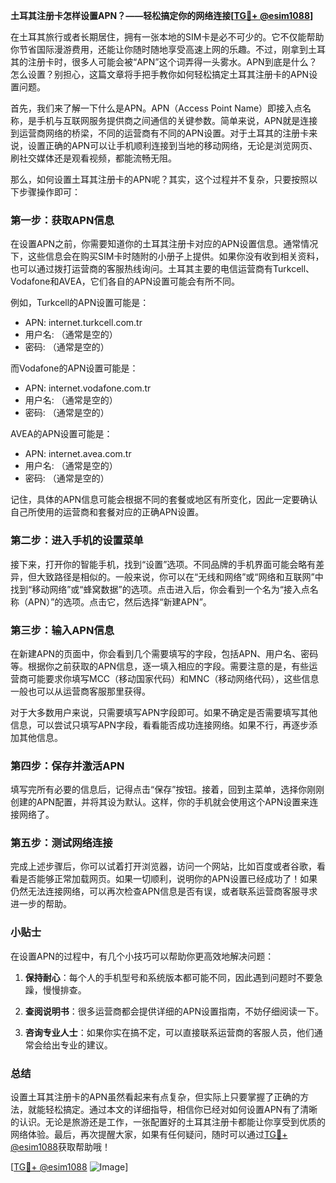 **土耳其注册卡怎样设置APN？——轻松搞定你的网络连接[[TG💪+ @esim1088](https://t.me/s/esim1088)]**

在土耳其旅行或者长期居住，拥有一张本地的SIM卡是必不可少的。它不仅能帮助你节省国际漫游费用，还能让你随时随地享受高速上网的乐趣。不过，刚拿到土耳其的注册卡时，很多人可能会被“APN”这个词弄得一头雾水。APN到底是什么？怎么设置？别担心，这篇文章将手把手教你如何轻松搞定土耳其注册卡的APN设置问题。

首先，我们来了解一下什么是APN。APN（Access Point Name）即接入点名称，是手机与互联网服务提供商之间通信的关键参数。简单来说，APN就是连接到运营商网络的桥梁，不同的运营商有不同的APN设置。对于土耳其的注册卡来说，设置正确的APN可以让手机顺利连接到当地的移动网络，无论是浏览网页、刷社交媒体还是观看视频，都能流畅无阻。

那么，如何设置土耳其注册卡的APN呢？其实，这个过程并不复杂，只要按照以下步骤操作即可：

### 第一步：获取APN信息

在设置APN之前，你需要知道你的土耳其注册卡对应的APN设置信息。通常情况下，这些信息会在购买SIM卡时随附的小册子上提供。如果你没有收到相关资料，也可以通过拨打运营商的客服热线询问。土耳其主要的电信运营商有Turkcell、Vodafone和AVEA，它们各自的APN设置可能会有所不同。

例如，Turkcell的APN设置可能是：
- APN: internet.turkcell.com.tr
- 用户名: （通常是空的）
- 密码: （通常是空的）

而Vodafone的APN设置可能是：
- APN: internet.vodafone.com.tr
- 用户名: （通常是空的）
- 密码: （通常是空的）

AVEA的APN设置可能是：
- APN: internet.avea.com.tr
- 用户名: （通常是空的）
- 密码: （通常是空的）

记住，具体的APN信息可能会根据不同的套餐或地区有所变化，因此一定要确认自己所使用的运营商和套餐对应的正确APN设置。

### 第二步：进入手机的设置菜单

接下来，打开你的智能手机，找到“设置”选项。不同品牌的手机界面可能会略有差异，但大致路径是相似的。一般来说，你可以在“无线和网络”或“网络和互联网”中找到“移动网络”或“蜂窝数据”的选项。点击进入后，你会看到一个名为“接入点名称（APN）”的选项。点击它，然后选择“新建APN”。

### 第三步：输入APN信息

在新建APN的页面中，你会看到几个需要填写的字段，包括APN、用户名、密码等。根据你之前获取的APN信息，逐一填入相应的字段。需要注意的是，有些运营商可能要求你填写MCC（移动国家代码）和MNC（移动网络代码），这些信息一般也可以从运营商客服那里获得。

对于大多数用户来说，只需要填写APN字段即可。如果不确定是否需要填写其他信息，可以尝试只填写APN字段，看看能否成功连接网络。如果不行，再逐步添加其他信息。

### 第四步：保存并激活APN

填写完所有必要的信息后，记得点击“保存”按钮。接着，回到主菜单，选择你刚刚创建的APN配置，并将其设为默认。这样，你的手机就会使用这个APN设置来连接网络了。

### 第五步：测试网络连接

完成上述步骤后，你可以试着打开浏览器，访问一个网站，比如百度或者谷歌，看看是否能够正常加载网页。如果一切顺利，说明你的APN设置已经成功了！如果仍然无法连接网络，可以再次检查APN信息是否有误，或者联系运营商客服寻求进一步的帮助。

### 小贴士

在设置APN的过程中，有几个小技巧可以帮助你更高效地解决问题：

1. **保持耐心**：每个人的手机型号和系统版本都可能不同，因此遇到问题时不要急躁，慢慢排查。
   
2. **查阅说明书**：很多运营商都会提供详细的APN设置指南，不妨仔细阅读一下。
   
3. **咨询专业人士**：如果你实在搞不定，可以直接联系运营商的客服人员，他们通常会给出专业的建议。

### 总结

设置土耳其注册卡的APN虽然看起来有点复杂，但实际上只要掌握了正确的方法，就能轻松搞定。通过本文的详细指导，相信你已经对如何设置APN有了清晰的认识。无论是旅游还是工作，一张配置好的土耳其注册卡都能让你享受到优质的网络体验。最后，再次提醒大家，如果有任何疑问，随时可以通过[TG💪+ @esim1088](https://t.me/s/esim1088)获取帮助哦！

[[TG💪+ @esim1088](https://t.me/s/esim1088) ![Image](https://i.postimg.cc/4NQfJmqS/Snipaste-2025-05-13-00-14-12.png)]